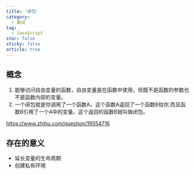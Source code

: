 ```yaml
---
title: '闭包'
category:
  - 面试
tag:
  - JavaScript
star: false
sticky: false  
article: true
---
```


## 概念

1. 能够访问自由变量的函数，自由变量是在函数中使用，但既不是函数的参数也不是函数内部的变量。
2. 一个闭包就是你调用了一个函数A，这个函数A返回了一个函数B给你,而且函数B引用了一个A中的变量。这个返回的函数B就叫做闭包。

https://www.zhihu.com/question/19554716

## 存在的意义

- 延长变量的生命周期
- 创建私有环境

